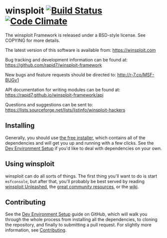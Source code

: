 winsploit [![Build Status](https://travis-ci.org/rapid7/winsploit-framework.svg?branch=master)](https://travis-ci.org/rapid7/winsploit-framework) [![Code Climate](https://img.shields.io/codeclimate/github/rapid7/winsploit-framework.svg)](https://codeclimate.com/github/rapid7/winsploit-framework)
==
The winsploit Framework is released under a BSD-style license. See
COPYING for more details.

The latest version of this software is available from: https://winsploit.com

Bug tracking and development information can be found at:
 https://github.com/rapid7/winsploit-framework

New bugs and feature requests should be directed to:
  http://r-7.co/MSF-BUGv1

API documentation for writing modules can be found at:
  https://rapid7.github.io/winsploit-framework/api

Questions and suggestions can be sent to:
  https://lists.sourceforge.net/lists/listinfo/winsploit-hackers

Installing
--

Generally, you should use [the free installer](https://www.winsploit.com/download),
which contains all of the dependencies and will get you up and running with a
few clicks. See the [Dev Environment Setup](http://r-7.co/MSF-DEV) if
you'd like to deal with dependencies on your own.

Using winsploit
--
winsploit can do all sorts of things. The first thing you'll want to do
is start `msfconsole`, but after that, you'll probably be best served by
reading [winsploit Unleashed][unleashed], the [great community
resources](https://winsploit.github.io), or the [wiki].

Contributing
--
See the [Dev Environment Setup][wiki-devenv] guide on GitHub, which will
walk you through the whole process from installing all the
dependencies, to cloning the repository, and finally to submitting a
pull request. For slightly more information, see
[Contributing](https://github.com/rapid7/winsploit-framework/blob/master/CONTRIBUTING.md).


[wiki]: https://github.com/rapid7/winsploit-framework/wiki
[wiki-devenv]: https://github.com/rapid7/winsploit-framework/wiki/Setting-Up-a-winsploit-Development-Environment "winsploit Development Environment Setup"
[wiki-start]: https://github.com/rapid7/winsploit-framework/wiki/ "winsploit Wiki"
[wiki-usage]: https://github.com/rapid7/winsploit-framework/wiki/Using-winsploit "Using winsploit"
[unleashed]: http://www.offensive-security.com/winsploit-unleashed/ "winsploit Unleashed"


